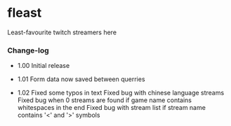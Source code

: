 # fleast
Least-favourite twitch streamers here


### Change-log
+ 1.00
Initial release

+ 1.01
Form data now saved between querries

+ 1.02
Fixed some typos in text
Fixed bug with chinese language streams
Fixed bug when 0 streams are found if game name contains whitespaces in the end
Fixed bug with stream list if stream name contains '<' and '>' symbols
